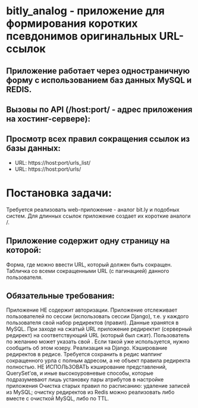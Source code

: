 # bitly_analog - приложение для формирования коротких псевдонимов оригинальных URL-ссылок

## Приложение работает через одностраничную форму с использованием баз данных MySQL и REDIS.

## Вызовы по API (/host:port/ - адрес приложения на хостинг-сервере):

## Просмотр всех правил сокращения ссылок из базы данных: 
* URL: https://host:port/urls_list/
* URL: https://host:port/urls/

# Постановка задачи:
Требуется реализовать web-приложение - аналог bit.ly и подобных систем.
Для длинных ссылок приложение создает их короткие аналоги <domain>/<subpart>.

## Приложение содержит одну страницу на которой:
Форма, где можно ввести URL, который должен быть сокращен.
Табличка со всеми сокращенными URL (с пагинацией) данного пользователя.

## Обязательные требования:
Приложение НЕ содержит авторизации.
Приложение отслеживает пользователей по сессии (использовать сессии Django), т.е. у каждого пользователя свой набор редиректов (правил).
Данные хранятся в MySQL.
При заходе на сжатый URL приложение редиректит (серверный редирект) на соответствующий URL (который был сжат).
Пользователь по желанию может указать свой <subpart>. Если такой <subpart> уже используется, нужно сообщить об этом юзеру.
Реализация на Django.
Кэширование редиректов в редисе. Требуется сохранить в редис маппинг сокращенного урла с полным адресом, а не объект правила редиректа полностью. НЕ ИСПОЛЬЗОВАТЬ кэширование представлений, QuerySet’ов, и иные высокоуровневые способы, которые подразумевают лишь установку пары атрибутов в настройке приложения
Очистка старых правил по расписанию:
удаление записей из MySQL; 
очистку редиректов из Redis можно реализовать либо вместе с очисткой MySQL, либо по TTL.

